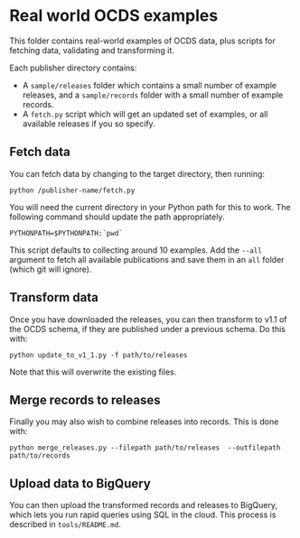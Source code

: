 # Real world OCDS examples

This folder contains real-world examples of OCDS data, plus scripts for fetching data, validating and transforming it.

Each publisher directory contains:

* A ```sample/releases``` folder which contains a small number of example releases, and a ```sample/records``` folder with a small number of example records.
* A ```fetch.py``` script which will get an updated set of examples, or all available releases if you so specify.

## Fetch data

You can fetch data by changing to the target directory, then running:

    python /publisher-name/fetch.py

You will need the current directory in your Python path for this to work. The following command should update the path appropriately.

    PYTHONPATH=$PYTHONPATH:`pwd`

This script defaults to collecting around 10 examples. Add the `--all` argument to fetch all available publications and save them in an `all` folder (which git will ignore).

## Transform data

Once you have downloaded the releases, you can then transform to v1.1 of the OCDS schema, if they are published under a previous schema. Do this with:

    python update_to_v1_1.py -f path/to/releases

Note that this will overwrite the existing files.

## Merge records to releases

Finally you may also wish to combine releases into records. This is done with:

    python merge_releases.py --filepath path/to/releases  --outfilepath path/to/records

## Upload data to BigQuery

You can then upload the transformed records and releases to BigQuery, which lets you run rapid queries using SQL in the cloud. This process is described in `tools/README.md`.
